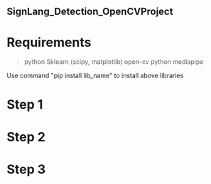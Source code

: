 ## SignLang_Detection_OpenCVProject

# Requirements 
>python
>Sklearn (scipy, matplotlib)
>open-cv python
>mediapipe

Use command "pip install lib_name" to install above libraries

# Step 1 
# Step 2
# Step 3
